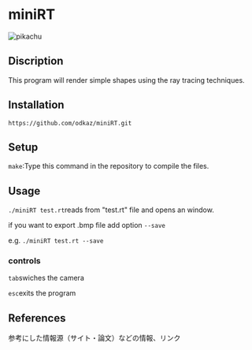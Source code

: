 # miniRT
![pikachu](https://user-images.githubusercontent.com/47331394/146163268-bba1d537-9dc3-4c75-89ea-b32aec9215eb.gif)

## Discription
This program will render simple shapes using the ray tracing techniques.

## Installation
```https://github.com/odkaz/miniRT.git```

## Setup
```make```:Type this command in the repository to compile the files.


## Usage
```./miniRT test.rt```reads from "test.rt" file and opens an window.

if you want to export .bmp file add option ```--save```

e.g. ```./miniRT test.rt --save```
### controls
```tab```swiches the camera

```esc```exits the program

## References
参考にした情報源（サイト・論文）などの情報、リンク



